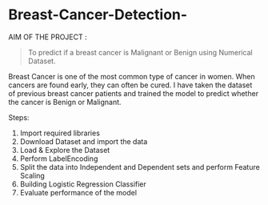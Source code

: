 # Breast-Cancer-Detection-
AIM OF THE PROJECT :
> To predict if a breast cancer is Malignant or Benign using Numerical Dataset.

Breast Cancer is one of the most common type of cancer in women. When cancers are found early, they can often be cured. 
I have taken the dataset of previous breast cancer patients and trained the model to predict whether the cancer is Benign or Malignant.

Steps:
1. Import required libraries
2. Download Dataset and import the data
3. Load & Explore the Dataset
4. Perform LabelEncoding
5. Split the data into Independent and Dependent sets and perform Feature Scaling
6. Building Logistic Regression Classifier
7. Evaluate performance of the model
